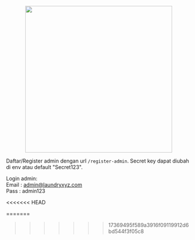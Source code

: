 <p align="center"><img src="https://laravel.com/img/logotype.min.svg" width="400"></p>

Daftar/Register admin dengan url `/register-admin`. Secret key dapat diubah di env atau default "Secret123".

Login admin:  
Email : admin@laundryxyz.com  
Pass : admin123

<<<<<<< HEAD

=======
>>>>>>> 17369495f589a3916f09119912d6bd544f3f05c8
